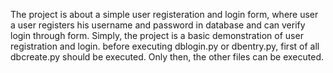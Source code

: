 The project is about a simple user registeration and login form, where user a user registers his username and password in database and can verify login through form. Simply, the project is a basic demonstration of user registration and login. before executing dblogin.py or dbentry.py, first of all dbcreate.py should be executed. Only then, the other files can be executed.
